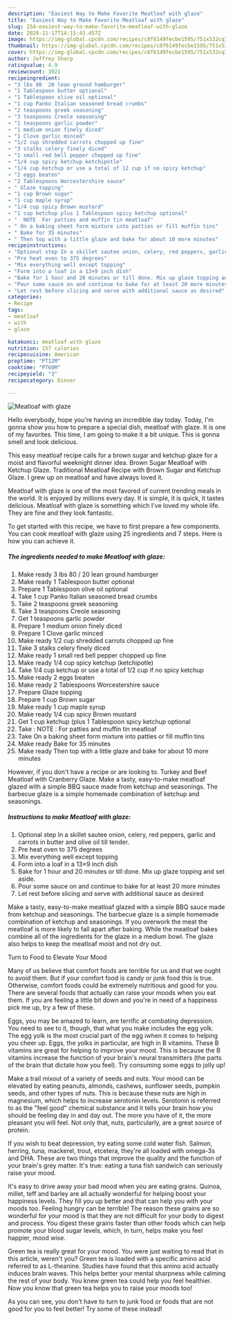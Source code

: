 ```yaml
---
description: "Easiest Way to Make Favorite Meatloaf with glaze"
title: "Easiest Way to Make Favorite Meatloaf with glaze"
slug: 254-easiest-way-to-make-favorite-meatloaf-with-glaze
date: 2020-11-17T14:15:43.457Z
image: https://img-global.cpcdn.com/recipes/c8f6149fecbe1595/751x532cq70/meatloaf-with-glaze-recipe-main-photo.jpg
thumbnail: https://img-global.cpcdn.com/recipes/c8f6149fecbe1595/751x532cq70/meatloaf-with-glaze-recipe-main-photo.jpg
cover: https://img-global.cpcdn.com/recipes/c8f6149fecbe1595/751x532cq70/meatloaf-with-glaze-recipe-main-photo.jpg
author: Jeffrey Sharp
ratingvalue: 4.9
reviewcount: 3921
recipeingredient:
- "3 lbs 80  20 lean ground hamburger"
- "1 Tablespoon butter optional"
- "1 Tablespoon olive oil optional"
- "1 cup Panko Italian seasoned bread crumbs"
- "2 teaspoons greek seasoning"
- "3 teaspoons Creole seasoning"
- "1 teaspoons garlic powder"
- "1 medium onion finely diced"
- "1 Clove garlic minced"
- "1/2 cup shredded carrots chopped up fine"
- "3 stalks celery finely diced"
- "1 small red bell pepper chopped up fine"
- "1/4 cup spicy ketchup ketchipotle"
- "1/4 cup ketchup or use a total of 12 cup if no spicy ketchup"
- "2 eggs beaten"
- "2 Tablespoons Worcestershire sauce"
- " Glaze topping"
- "1 cup Brown sugar"
- "1 cup maple syrup"
- "1/4 cup spicy Brown mustard"
- "1 cup ketchup plus 1 Tablespoon spicy ketchup optional"
- "  NOTE  For patties and muffin tin meatloaf"
- " On a baking sheet form mixture into patties or fill muffin tins"
- " Bake for 35 minutes"
- " Then top with a little glaze and bake for about 10 more minutes"
recipeinstructions:
- "Optional step In a skillet sautee onion, celery, red peppers, garlic and carrots in butter and olive oil till tender."
- "Pre heat oven to 375 degrees"
- "Mix everything well except topping"
- "Form into a loaf in a 13×9 inch dish"
- "Bake for 1 hour and 20 minutes or till done. Mix up glaze topping and set aside."
- "Pour some sauce on and continue to bake for at least 20 more minutes"
- "Let rest before slicing and serve with additional sauce as desired"
categories:
- Recipe
tags:
- meatloaf
- with
- glaze

katakunci: meatloaf with glaze 
nutrition: 157 calories
recipecuisine: American
preptime: "PT12M"
cooktime: "PT60M"
recipeyield: "3"
recipecategory: Dinner

---
```



![Meatloaf with glaze](https://img-global.cpcdn.com/recipes/c8f6149fecbe1595/751x532cq70/meatloaf-with-glaze-recipe-main-photo.jpg)

Hello everybody, hope you're having an incredible day today. Today, I'm gonna show you how to prepare a special dish, meatloaf with glaze. It is one of my favorites. This time, I am going to make it a bit unique. This is gonna smell and look delicious.

This easy meatloaf recipe calls for a brown sugar and ketchup glaze for a moist and flavorful weeknight dinner idea. Brown Sugar Meatloaf with Ketchup Glaze. Traditional Meatloaf Recipe with Brown Sugar and Ketchup Glaze. I grew up on meatloaf and have always loved it.

Meatloaf with glaze is one of the most favored of current trending meals in the world. It is enjoyed by millions every day. It is simple, it is quick, it tastes delicious. Meatloaf with glaze is something which I've loved my whole life. They are fine and they look fantastic.


To get started with this recipe, we have to first prepare a few components. You can cook meatloaf with glaze using 25 ingredients and 7 steps. Here is how you can achieve it.

<!--inarticleads1-->

##### The ingredients needed to make Meatloaf with glaze:

1. Make ready 3 lbs 80 / 20 lean ground hamburger
1. Make ready 1 Tablespoon butter optional
1. Prepare 1 Tablespoon olive oil optional
1. Take 1 cup Panko Italian seasoned bread crumbs
1. Take 2 teaspoons greek seasoning
1. Take 3 teaspoons Creole seasoning
1. Get 1 teaspoons garlic powder
1. Prepare 1 medium onion finely diced
1. Prepare 1 Clove garlic minced
1. Make ready 1/2 cup shredded carrots chopped up fine
1. Take 3 stalks celery finely diced
1. Make ready 1 small red bell pepper chopped up fine
1. Make ready 1/4 cup spicy ketchup (ketchipotle)
1. Take 1/4 cup ketchup or use a total of 1/2 cup if no spicy ketchup
1. Make ready 2 eggs beaten
1. Make ready 2 Tablespoons Worcestershire sauce
1. Prepare  Glaze topping
1. Prepare 1 cup Brown sugar
1. Make ready 1 cup maple syrup
1. Make ready 1/4 cup spicy Brown mustard
1. Get 1 cup ketchup (plus 1 Tablespoon spicy ketchup optional
1. Take  : NOTE : For patties and muffin tin meatloaf
1. Take  On a baking sheet form mixture into patties or fill muffin tins
1. Make ready  Bake for 35 minutes
1. Make ready  Then top with a little glaze and bake for about 10 more minutes


However, if you don&#39;t have a recipe or are looking to. Turkey and Beef Meatloaf with Cranberry Glaze. Make a tasty, easy-to-make meatloaf glazed with a simple BBQ sauce made from ketchup and seasonings. The barbecue glaze is a simple homemade combination of ketchup and seasonings. 

<!--inarticleads2-->

##### Instructions to make Meatloaf with glaze:

1. Optional step In a skillet sautee onion, celery, red peppers, garlic and carrots in butter and olive oil till tender.
1. Pre heat oven to 375 degrees
1. Mix everything well except topping
1. Form into a loaf in a 13×9 inch dish
1. Bake for 1 hour and 20 minutes or till done. Mix up glaze topping and set aside.
1. Pour some sauce on and continue to bake for at least 20 more minutes
1. Let rest before slicing and serve with additional sauce as desired


Make a tasty, easy-to-make meatloaf glazed with a simple BBQ sauce made from ketchup and seasonings. The barbecue glaze is a simple homemade combination of ketchup and seasonings. If you overwork the meat the meatloaf is more likely to fall apart after baking. While the meatloaf bakes combine all of the ingredients for the glaze in a medium bowl. The glaze also helps to keep the meatloaf moist and not dry out. 

Turn to Food to Elevate Your Mood


Many of us believe that comfort foods are terrible for us and that we ought to avoid them. But if your comfort food is candy or junk food this is true. Otherwise, comfort foods could be extremely nutritious and good for you. There are several foods that actually can raise your moods when you eat them. If you are feeling a little bit down and you're in need of a happiness pick me up, try a few of these.

Eggs, you may be amazed to learn, are terrific at combating depression. You need to see to it, though, that what you make includes the egg yolk. The egg yolk is the most crucial part of the egg iwhen it comes to helping you cheer up. Eggs, the yolks in particular, are high in B vitamins. These B vitamins are great for helping to improve your mood. This is because the B vitamins increase the function of your brain's neural transmitters (the parts of the brain that dictate how you feel). Try consuming some eggs to jolly up!

Make a trail mixout of a variety of seeds and nuts. Your mood can be elevated by eating peanuts, almonds, cashews, sunflower seeds, pumpkin seeds, and other types of nuts. This is because these nuts are high in magnesium, which helps to increase serotonin levels. Serotonin is referred to as the "feel good" chemical substance and it tells your brain how you should be feeling day in and day out. The more you have of it, the more pleasant you will feel. Not only that, nuts, particularly, are a great source of protein.

If you wish to beat depression, try eating some cold water fish. Salmon, herring, tuna, mackerel, trout, etcetera, they're all loaded with omega-3s and DHA. These are two things that improve the quality and the function of your brain's grey matter. It's true: eating a tuna fish sandwich can seriously raise your mood. 

It's easy to drive away your bad mood when you are eating grains. Quinoa, millet, teff and barley are all actually wonderful for helping boost your happiness levels. They fill you up better and that can help you with your moods too. Feeling hungry can be terrible! The reason these grains are so wonderful for your mood is that they are not difficult for your body to digest and process. You digest these grains faster than other foods which can help promote your blood sugar levels, which, in turn, helps make you feel happier, mood wise.

Green tea is really great for your mood. You were just waiting to read that in this article, weren't you? Green tea is loaded with a specific amino acid referred to as L-theanine. Studies have found that this amino acid actually induces brain waves. This helps better your mental sharpness while calming the rest of your body. You knew green tea could help you feel healthier. Now you know that green tea helps you to raise your moods too!

As you can see, you don't have to turn to junk food or foods that are not good for you to feel better! Try some of these instead!

